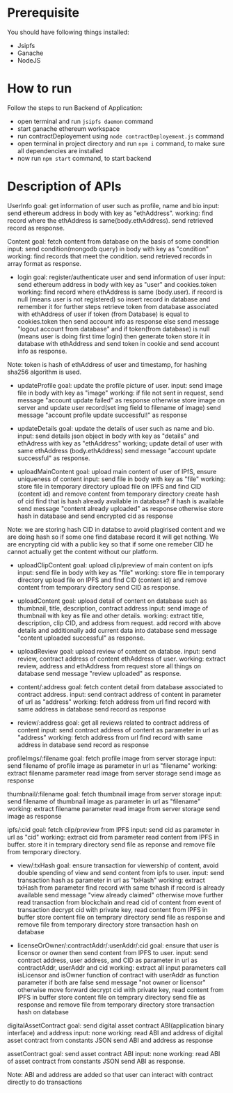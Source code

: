 # Prerequisite
You should have following things installed:
- Jsipfs
- Ganache
- NodeJS
# How to run
Follow the steps to run Backend of Application:
 - open terminal and run `jsipfs daemon` command
 - start ganache ethereum workspace
 - run contractDeployement using `node contractDeployement.js` command
 - open terminal in project directory and run `npm i` command, to make sure all dependencies are installed
 - now run `npm start` command, to start backend
# Description of APIs
UserInfo
goal: get information of user such as profile, name and bio
input: send ethereum address in body with key as "ethAddress".
working:
find record where the ethAddress is same(body.ethAddress).
send retrieved record as response.

Content
goal: fetch content from database on the basis of some condition
input: send condition(mongodb query) in body with key as "condition"
working:
find records that meet the condition.
send retrieved records in array format as response.

* login
goal: register/authenticate user and send information of user
input: send ethereum address in body with key as "user" and cookies.token
working:
find record where ethAddress is same (body.user).
if record is null (means user is not registered) so insert record in database and remember it for further steps
retrieve token from database associated with ethAddress of user
if token (from Database) is equal to cookies.token then send account info as response else send message "logout account from database"
and if token(from database) is null (means user is doing first time login) then generate token store it in database with ethAddress and send token in cookie and send account info as response.

Note: token is hash of ethAddress of user and timestamp, for hashing sha256 algorithm is used.

* updateProfile
goal: update the profile picture of user.
input: send image file in body with key as "image"
working:
if file not sent in request, send message "account update failed" as response
otherwise store image on server and update user record(set img field to filename of image)
send message "account profile update successful!" as response

* updateDetails
goal: update the details of user such as name and bio.
input: send details json object in body with key as "details" and ethAdress with key as "ethAddress"
working;
update detail of user with same ethAddress (body.ethAddress)
send message "account update successful" as response.

* uploadMainContent
goal: upload main content of user of IPfS, ensure uniqueness of content
input: send file in body with key as "file"
working:
store file in temporary directory
upload file on IPFS and find CID (content id) and remove content from temporary directory
create hash of cid
find that is hash already available in database?
if hash is available send message "content already uploaded" as response
otherwise store hash in database and send encrypted cid as response

Note: we are storing hash CID in databse to avoid plagirised content and we are doing hash so if some one find database record it will get nothing. We are encrypting cid with a public key so that if some one remeber CID he cannot actually get the content without our platform.

* uploadClipContent
goal: upload clip/preview of main content on ipfs
input: send file in body with key as "file"
working:
store file in temporary directory
upload file on IPFS and find CID (content id) and remove content from temporary directory
send CID as response.

* uploadContent
goal: upload detail of content on database such as thumbnail, title, description, contract address
input: send image of thumbnail with key as file and other details.
working:
extract title, description, clip CID, and address from request.
add record with above details and additionally add current data into database
send message "content uploaded successful" as response.

* uploadReview
goal: upload review of content on databse.
input: send review, contract address of content ethAddress of user.
working:
extract review, address and ethAddress from request
store all things on database
send message "review uploaded" as response.

* content/:address
goal: fetch content detail from database associated to contract address.
input: send contract address of content in parameter of url as "address"
working:
fetch address from url
find record with same address in database
send record as response

* review/:address
goal: get all reviews related to contract address of content
input: send contract address of content as parameter in url as "address"
working:
fetch address from url
find record with same address in database
send record as response

profileImgs/:filename
goal: fetch profile image from server storage
input: send filename of profile image as parameter in url as "filename"
working:
extract filename parameter
read image from server storage
send image as response

thumbnail/:filename
goal: fetch thumbnail image from server storage
input: send filename of thumbnail image as parameter in url as "filename"
working:
extract filename parameter
read image from server storage
send image as response

ipfs/:cid
goal: fetch clip/preview from IPFS
input: send cid as parameter in url as "cid"
working:
extract cid from parameter
read content from IPFS in buffer.
store it in temprary directory
send file as reponse and remove file from temporary directory.

* view/:txHash
goal: ensure transaction for viewership of content, avoid double spending of view and send content from ipfs to user.
input: send transaction hash as parameter in url as "txHash"
working:
extract txHash from parameter
find record with same txhash if record is already available send message "view already claimed" otherwise move further
read transaction from blockchain and read cid of content from event of transaction
decrypt cid with private key, read content from IPFS in buffer
store content file on temprary directory
send file as response and remove file from temporary directory
store transaction hash on database

* licenseOrOwner/:contractAddr/:userAddr/:cid
goal: ensure that user is licensor or owner then send content from IPFS to user.
input: send contract address, user address, and CID as parameter in url as contractAddr, userAddr and cid
working:
extract all input parameters
call isLicensor and isOwner function of contract with userAddr as function parameter
if both are false send message "not owner or licensor" otherwise move forward
decrypt cid with private key, read content from IPFS in buffer
store content file on temprary directory
send file as response and remove file from temporary directory
store transaction hash on database

digitalAssetContract
goal: send digital asset contract ABI(application binary interface) and address
input: none
working:
read ABI and address of digital asset contract from constants JSON
send ABI and address as response

assetContract
goal: send asset contract ABI
input: none
working:
read ABI of asset contract from constants JSON
send ABI as response.

Note: ABI and address are added so that user can interact with contract directly to do transactions
